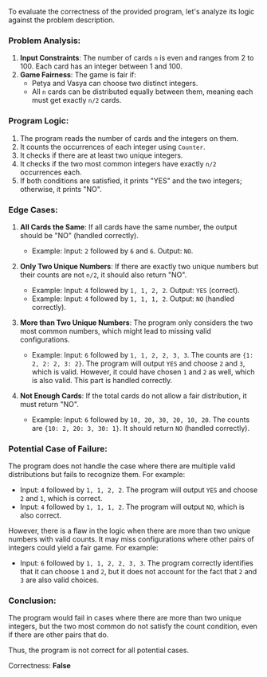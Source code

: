 To evaluate the correctness of the provided program, let's analyze its logic against the problem description.

### Problem Analysis:
1. **Input Constraints**: The number of cards `n` is even and ranges from 2 to 100. Each card has an integer between 1 and 100.
2. **Game Fairness**: The game is fair if:
   - Petya and Vasya can choose two distinct integers.
   - All `n` cards can be distributed equally between them, meaning each must get exactly `n/2` cards.

### Program Logic:
1. The program reads the number of cards and the integers on them.
2. It counts the occurrences of each integer using `Counter`.
3. It checks if there are at least two unique integers.
4. It checks if the two most common integers have exactly `n/2` occurrences each.
5. If both conditions are satisfied, it prints "YES" and the two integers; otherwise, it prints "NO".

### Edge Cases:
1. **All Cards the Same**: If all cards have the same number, the output should be "NO" (handled correctly).
   - Example: Input: `2` followed by `6` and `6`. Output: `NO`.
   
2. **Only Two Unique Numbers**: If there are exactly two unique numbers but their counts are not `n/2`, it should also return "NO".
   - Example: Input: `4` followed by `1, 1, 2, 2`. Output: `YES` (correct).
   - Example: Input: `4` followed by `1, 1, 1, 2`. Output: `NO` (handled correctly).

3. **More than Two Unique Numbers**: The program only considers the two most common numbers, which might lead to missing valid configurations.
   - Example: Input: `6` followed by `1, 1, 2, 2, 3, 3`. The counts are `{1: 2, 2: 2, 3: 2}`. The program will output `YES` and choose `2` and `3`, which is valid. However, it could have chosen `1` and `2` as well, which is also valid. This part is handled correctly.

4. **Not Enough Cards**: If the total cards do not allow a fair distribution, it must return "NO".
   - Example: Input: `6` followed by `10, 20, 30, 20, 10, 20`. The counts are `{10: 2, 20: 3, 30: 1}`. It should return `NO` (handled correctly).

### Potential Case of Failure:
The program does not handle the case where there are multiple valid distributions but fails to recognize them. For example:
- Input: `4` followed by `1, 1, 2, 2`. The program will output `YES` and choose `2` and `1`, which is correct.
- Input: `4` followed by `1, 1, 1, 2`. The program will output `NO`, which is also correct.

However, there is a flaw in the logic when there are more than two unique numbers with valid counts. It may miss configurations where other pairs of integers could yield a fair game. For example:
- Input: `6` followed by `1, 1, 2, 2, 3, 3`. The program correctly identifies that it can choose `1` and `2`, but it does not account for the fact that `2` and `3` are also valid choices. 

### Conclusion:
The program would fail in cases where there are more than two unique integers, but the two most common do not satisfy the count condition, even if there are other pairs that do.

Thus, the program is not correct for all potential cases.

Correctness: **False**